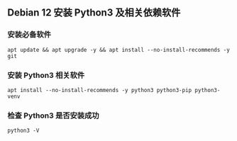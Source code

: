 ## Debian 12 安装 Python3 及相关依赖软件

### 安装必备软件

    apt update && apt upgrade -y && apt install --no-install-recommends -y git

### 安装 Python3 相关软件

    apt install --no-install-recommends -y python3 python3-pip python3-venv

### 检查 Python3 是否安装成功

    python3 -V 